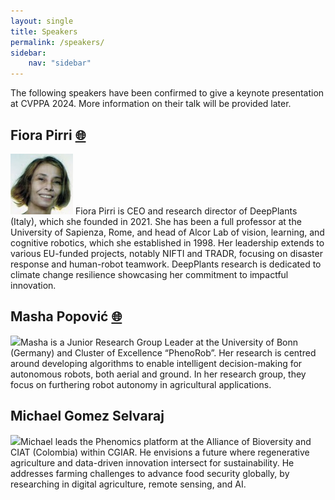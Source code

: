 ```yaml
---
layout: single
title: Speakers
permalink: /speakers/
sidebar:
    nav: "sidebar"
---
```


The following speakers have been confirmed to give a keynote presentation at CVPPA 2024. More information on their talk will be provided later.

## Fiora Pirri&nbsp;<a href="https://deepplants.com/" target="_blank" title="Web page">🌐</a>

<img src="/assets/fp.jpg" class="people-img"> Fiora Pirri is CEO and research director of DeepPlants (Italy), which she founded in 2021. She has been a full professor at the University of Sapienza, Rome, and head of Alcor Lab of vision, learning, and cognitive robotics, which she established in 1998. Her leadership extends to various EU-funded projects, notably NIFTI and TRADR, focusing on disaster response and human-robot teamwork. DeepPlants research is dedicated to climate change resilience showcasing her commitment to impactful innovation.

## Masha Popović&nbsp;<a href="https://dmar-bonn.com/authors/admin/" target="_blank" title="Web page">🌐</a>

<img src="https://dmar-bonn.com/authors/admin/avatar_hu41eb3dff5e107bd3af1391588f6359b0_178877_270x270_fill_q75_lanczos_center.jpg" class="people-img">Masha is a Junior Research Group Leader at the University of Bonn (Germany) and Cluster of Excellence “PhenoRob”. Her research is centred around developing algorithms to enable intelligent decision-making for autonomous robots, both aerial and ground. In her research group, they focus on furthering robot autonomy in agricultural applications.

## Michael Gomez Selvaraj

<img src="https://scholar.googleusercontent.com/citations?view_op=view_photo&user=vodap70AAAAJ&citpid=6" class="people-img">Michael leads the Phenomics platform at the Alliance of Bioversity and CIAT (Colombia) within CGIAR. He envisions a future where regenerative agriculture and data-driven innovation intersect for sustainability. He addresses farming challenges to advance food security globally, by researching in digital agriculture, remote sensing, and AI.
